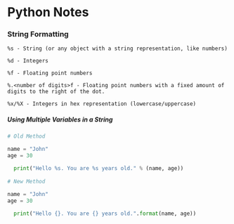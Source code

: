 # Python Notes

### String Formatting
```pythong
%s - String (or any object with a string representation, like numbers)

%d - Integers

%f - Floating point numbers

%.<number of digits>f - Floating point numbers with a fixed amount of digits to the right of the dot.

%x/%X - Integers in hex representation (lowercase/uppercase)
```

##### Using Multiple Variables in a String
```python
# Old Method

name = "John"
age = 30  

  print("Hello %s. You are %s years old." % (name, age))
  
# New Method

name = "John"
age = 30 
  
  print("Hello {}. You are {} years old.".format(name, age))


```
